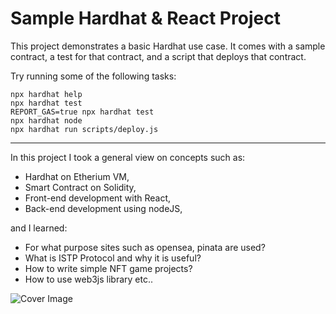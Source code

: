 # Sample Hardhat & React Project

This project demonstrates a basic Hardhat use case. It comes with a sample contract, a test for that contract, and a script that deploys that contract.

Try running some of the following tasks:

```shell
npx hardhat help
npx hardhat test
REPORT_GAS=true npx hardhat test
npx hardhat node
npx hardhat run scripts/deploy.js
```
---

In this project I took a general view on concepts such as:
- Hardhat on Etherium VM,
- Smart Contract on Solidity, 
- Front-end development with React,
- Back-end development using nodeJS,

and I learned:
- For what purpose sites such as opensea, pinata are used?
- What is ISTP Protocol and why it is useful?
- How to write simple NFT game projects?
- How to use web3js library
etc..



![Cover Image](https://user-images.githubusercontent.com/25516047/205494606-a141ddb1-0121-494e-ba19-0abbaf62d4c6.PNG)
